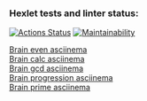 ### Hexlet tests and linter status:
[![Actions Status](https://github.com/flater1c/qa-auto-engineer-javascript-project-44/actions/workflows/hexlet-check.yml/badge.svg)](https://github.com/flater1c/qa-auto-engineer-javascript-project-44/actions) [![Maintainability](https://api.codeclimate.com/v1/badges/29e6d92ad2520740ea63/maintainability)](https://codeclimate.com/github/flater1c/qa-auto-engineer-javascript-project-44/maintainability)

<a href="https://asciinema.org/a/0Ads5U1nO3B2RIkwOH9CnxTQu">Brain even asciinema</a><br>
<a href="https://asciinema.org/a/j1wyAIQ3mPAZbFji0vGcFo2Lp">Brain calc asciinema</a><br>
<a href="https://asciinema.org/a/AAu12DdHgew9a6JBNRkDScuza">Brain gcd asciinema</a><br>
<a href="https://asciinema.org/a/27D6aB0kGkOZsV7FgOFgcIJWy">Brain progression asciinema</a><br>
<a href="https://asciinema.org/a/2aGf9gvGHzxOIrmS7reolRDKX">Brain prime asciinema</a><br>
